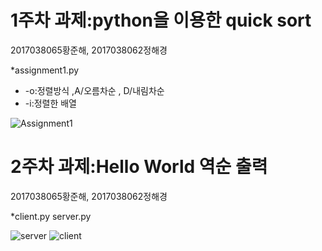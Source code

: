 # 1주차 과제:python을 이용한 quick sort
2017038065황준해, 2017038062정해경


*assignment1.py
  - -o:정렬방식 ,A/오름차순 , D/내림차순
  - -i:정렬한 배열

![Assignment1](https://user-images.githubusercontent.com/48480825/54368822-2f1f0680-46b8-11e9-8c8d-4509c6463c9a.JPG)
# 2주차 과제:Hello World 역순 출력
2017038065황준해, 2017038062정해경


*client.py server.py

![server](https://user-images.githubusercontent.com/48480825/54368944-6392c280-46b8-11e9-9239-9abd92374c0e.JPG)
![client](https://user-images.githubusercontent.com/48480825/54368934-6097d200-46b8-11e9-8a57-7db89ffe18d3.JPG)

